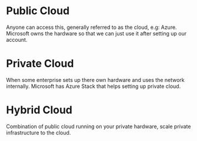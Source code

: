 # Public Cloud

Anyone can access this, generally referred to as the cloud, e.g: Azure.
Microsoft owns the hardware so that we can just use it after setting up our account.

# Private Cloud

When some enterprise sets up there own hardware and uses the network internally.
Microsoft has Azure Stack that helps setting up private cloud.

# Hybrid Cloud

Combination of public cloud running on your private hardware, scale private infrastructure to the cloud.

